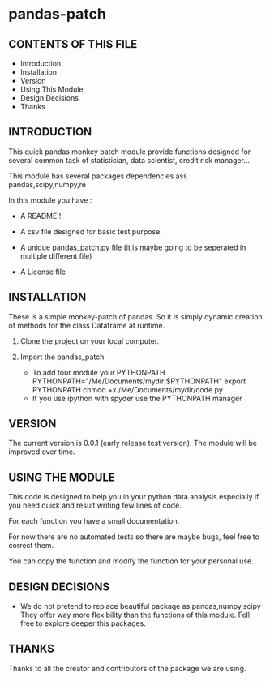 pandas-patch
============

CONTENTS OF THIS FILE
---------------------

 * Introduction
 * Installation
 * Version 
 * Using This Module
 * Design Decisions
 * Thanks


INTRODUCTION
------------

This quick pandas monkey patch module provide functions designed for several common task of 
statistician, data scientist, credit risk manager…

This module has several packages dependencies ass pandas,scipy,numpy,re 

In this module you have :

 * A README !

 * A csv file designed for basic test purpose.

 * A unique pandas_patch.py file (it is maybe going to be seperated in multiple different file)

 * A License file 


INSTALLATION
------------

These is a simple monkey-patch of pandas. So it is simply  dynamic 
creation of methods for the class Dataframe at runtime.

 1. Clone the project on your local computer.

 2. Import the pandas_patch

 	* To add tour module your PYTHONPATH
   		PYTHONPATH="/Me/Documents/mydir:$PYTHONPATH"
   		export PYTHONPATH
   		chmod +x /Me/Documents/mydir/code.py
   	* If you use ipython with spyder use the PYTHONPATH manager

VERSION
----------------

The current version is 0.0.1 (early release test version).
The module will be improved over time.


USING THE MODULE
-------------

This code is designed to help you in your python data analysis especially
if you need quick and result writing few lines of code.

For each function you have a small documentation.

For now there are no automated tests so there are maybe bugs, feel free to correct them.

You can copy the function and modify the function for your personal use.


DESIGN DECISIONS
----------------

 * We do not pretend to replace beautiful package as pandas,numpy,scipy
 They offer way more flexibility than the functions of this module. Fell free 
 to explore deeper this packages.


THANKS 
----------------

Thanks to all the creator and contributors of the package we are using.


